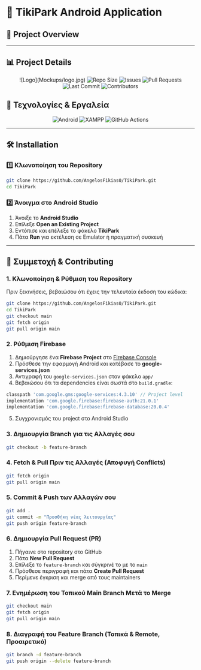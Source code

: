 # 🚗 TikiPark Android Application

## 📌 Project Overview

---

## 📊 Project Details

<p align="center">
  ![Logo](Mockups/logo.jpg)
  <img src="https://img.shields.io/github/repo-size/AngelosFikias0/TikiPark?style=for-the-badge&color=blue" alt="Repo Size">
  <img src="https://img.shields.io/github/issues/AngelosFikias0/TikiPark?style=for-the-badge&color=yellow" alt="Issues">
  <img src="https://img.shields.io/github/issues-pr/AngelosFikias0/TikiPark?style=for-the-badge&color=brightgreen" alt="Pull Requests">
  <img src="https://img.shields.io/github/last-commit/AngelosFikias0/TikiPark?style=for-the-badge&color=red" alt="Last Commit">
  <img src="https://img.shields.io/github/contributors/AngelosFikias0/TikiPark?style=for-the-badge&color=purple" alt="Contributors">
</p>

## 📱 Τεχνολογίες & Εργαλεία
<p align="center">
  <img src="https://img.shields.io/badge/Android_Studio-Java-green?style=for-the-badge&logo=android" alt="Android">
  <img src="https://img.shields.io/badge/XAMPP-PHP_&_MySQL-orange?style=for-the-badge&logo=mysql" alt="XAMPP">
  <img src="https://img.shields.io/badge/GitHub_Actions-CI/CD-blue?style=for-the-badge&logo=github-actions" alt="GitHub Actions">
</p>

---

## 🛠 Installation

### 1️⃣ Κλωνοποίηση του Repository
```bash
git clone https://github.com/AngelosFikias0/TikiPark.git
cd TikiPark
```

### 2️⃣ Άνοιγμα στο Android Studio

1. Άνοιξε το **Android Studio**
2. Επίλεξε **Open an Existing Project**
3. Εντόπισε και επέλεξε το φάκελο **TikiPark**
4. Πάτα **Run** για εκτέλεση σε Emulator ή πραγματική συσκευή

---

## 👥 Συμμετοχή & Contributing

### 1. **Κλωνοποίηση & Ρύθμιση του Repository**
Πριν ξεκινήσεις, βεβαιώσου ότι έχεις την τελευταία έκδοση του κώδικα:
```bash
git clone https://github.com/AngelosFikias0/TikiPark.git
cd TikiPark
git checkout main
git fetch origin
git pull origin main
```

### 2. **Ρύθμιση Firebase**
1. Δημιούργησε ένα **Firebase Project** στο [Firebase Console](https://console.firebase.google.com/)
2. Πρόσθεσε την εφαρμογή Android και κατέβασε το **google-services.json**
3. Αντιγραφή του `google-services.json` στον φάκελο `app/`
4. Βεβαιώσου ότι τα dependencies είναι σωστά στο `build.gradle`:
```gradle
classpath 'com.google.gms:google-services:4.3.10' // Project level
implementation 'com.google.firebase:firebase-auth:21.0.1'
implementation 'com.google.firebase:firebase-database:20.0.4'
```
5. Συγχρονισμός του project στο Android Studio

### 3. **Δημιουργία Branch για τις Αλλαγές σου**
```bash
git checkout -b feature-branch
```

### 4. **Fetch & Pull Πριν τις Αλλαγές (Αποφυγή Conflicts)**
```bash
git fetch origin
git pull origin main
```

### 5. **Commit & Push των Αλλαγών σου**
```bash
git add .
git commit -m "Προσθήκη νέας λειτουργίας"
git push origin feature-branch
```

### 6. **Δημιουργία Pull Request (PR)**
1. Πήγαινε στο repository στο GitHub
2. Πάτα **New Pull Request**
3. Επίλεξε το `feature-branch` και σύγκρινέ το με το `main`
4. Πρόσθεσε περιγραφή και πάτα **Create Pull Request**
5. Περίμενε έγκριση και merge από τους maintainers

### 7. **Ενημέρωση του Τοπικού Main Branch Μετά το Merge**
```bash
git checkout main
git fetch origin
git pull origin main
```

### 8. **Διαγραφή του Feature Branch (Τοπικά & Remote, Προαιρετικό)**
```bash
git branch -d feature-branch
git push origin --delete feature-branch
```
